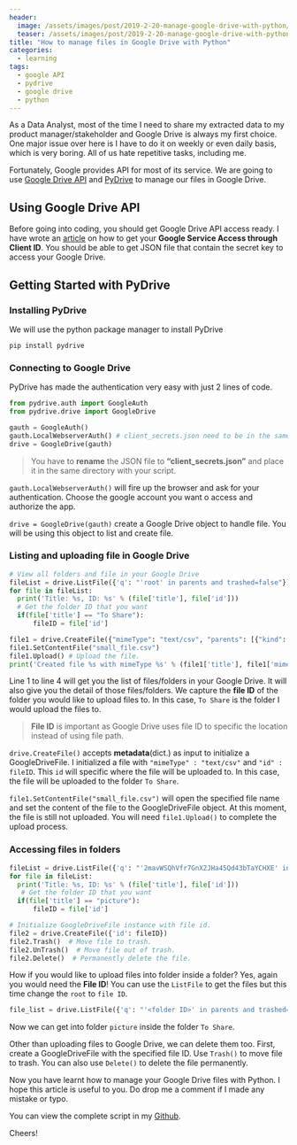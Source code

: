 ```yaml
---
header:
  image: /assets/images/post/2019-2-20-manage-google-drive-with-python/cover-photo.jpg
  teaser: /assets/images/post/2019-2-20-manage-google-drive-with-python/teaser-photo.jpg
title: "How to manage files in Google Drive with Python"
categories:
  - learning
tags:
  - google API
  - pydrive
  - google drive
  - python
---
```


As a Data Analyst, most of the time I need to share my extracted data to my product manager/stakeholder and Google Drive is always my first choice. One major issue over here is I have to do it on weekly or even daily basis, which is very boring. All of us hate repetitive tasks, including me.


Fortunately, Google provides API for most of its service. We are going to use [Google Drive API](https://developers.google.com/drive/) and [PyDrive](https://pythonhosted.org/PyDrive/) to manage our files in Google Drive.


## Using Google Drive API

Before going into coding, you should get Google Drive API access ready. I have wrote an [article](https://chingjunetao.github.io//learning/simple-way-to-access-google-api/) on how to get your **Google Service Access through Client ID**. You should be able to get JSON file that contain the secret key to access your Google Drive.


## Getting Started with PyDrive

### Installing PyDrive
We will use the python package manager to install PyDrive

`pip install pydrive`

### Connecting to Google Drive
PyDrive has made the authentication very easy with just 2 lines of code.

```python
from pydrive.auth import GoogleAuth
from pydrive.drive import GoogleDrive

gauth = GoogleAuth()
gauth.LocalWebserverAuth() # client_secrets.json need to be in the same directory as the script
drive = GoogleDrive(gauth)
```

> You have to **rename** the JSON file to **“client_secrets.json”** and place it in the same directory with your script.

`gauth.LocalWebserverAuth()` will fire up the browser and ask for your authentication. Choose the google account you want o access and authorize the app.

`drive = GoogleDrive(gauth)` create a Google Drive object to handle file. You will be using this object to list and create file.


### Listing and uploading file in Google Drive

```python
# View all folders and file in your Google Drive
fileList = drive.ListFile({'q': "'root' in parents and trashed=false"}).GetList()
for file in fileList:
  print('Title: %s, ID: %s' % (file['title'], file['id']))
  # Get the folder ID that you want
  if(file['title'] == "To Share"):
      fileID = file['id']

file1 = drive.CreateFile({"mimeType": "text/csv", "parents": [{"kind": "drive#fileLink", "id": fileID}]})
file1.SetContentFile("small_file.csv")
file1.Upload() # Upload the file.
print('Created file %s with mimeType %s' % (file1['title'], file1['mimeType']))   
```

Line 1 to line 4 will get you the list of files/folders in your Google Drive. It will also give you the detail of those files/folders. We capture the **file ID** of the folder you would like to upload files to. In this case, `To Share` is the folder I would upload the files to.

> **File ID** is important as Google Drive uses file ID to specific the location instead of using file path.

`drive.CreateFile()` accepts **metadata**(dict.) as input to initialize a GoogleDriveFile. I initialized a file with `"mimeType" : "text/csv"` and `"id" : fileID`. This `id` will specific where the file will be uploaded to. In this case, the file will be uploaded to the folder `To Share`.

`file1.SetContentFile("small_file.csv")` will open the specified file name and set the content of the file to the GoogleDriveFile object. At this moment, the file is still not uploaded. You will need `file1.Upload()` to complete the upload process.


### Accessing files in folders

```python
fileList = drive.ListFile({'q': "'2mavWSQhVfr7GnX2JHa45Qd43bTaYCHXE' in parents and trashed=false"}).GetList()
for file in fileList:
  print('Title: %s, ID: %s' % (file['title'], file['id']))
   # Get the folder ID that you want
  if(file['title'] == "picture"):
      fileID = file['id']

# Initialize GoogleDriveFile instance with file id.
file2 = drive.CreateFile({'id': fileID})
file2.Trash()  # Move file to trash.
file2.UnTrash()  # Move file out of trash.
file2.Delete()  # Permanently delete the file.
```

How if you would like to upload files into folder inside a folder? Yes, again you would need the **File ID**! You can use the `ListFile` to get the files but this time change the `root` to `file ID`.

```python
file_list = drive.ListFile({'q': "'<folder ID>' in parents and trashed=false"}).GetList()
```

Now we can get into folder `picture` inside the folder `To Share`.

Other than uploading files to Google Drive, we can delete them too. First, create a GoogleDriveFile with the specified file ID. Use `Trash()` to move file to trash. You can also use `Delete()` to delete the file permanently.

Now you have learnt how to manage your Google Drive files with Python. I hope this article is useful to you. Do drop me a comment if I made any mistake or typo.

You can view the complete script in my [Github](https://github.com/chingjunetao/google-service-with-python/tree/master/google-drive-with-python).

Cheers!
